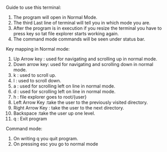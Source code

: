 Guide to use this terminal:
1. The program will open in Normal Mode.
2. The third Last line of terminal will tell you in which mode you are.
3. After the program is in execution if you resize the terminal you have to press key so tat file explorer starts working again.
4. The command mode commands will be seen under status bar.

Key mapping in Normal mode:
1. Up Arrow key : used for navigating and scrolling up in normal mode.
2. Down arrow key: used for navigating and scrolling down in normal mode.
3. k : used to scroll up.
4. l : used to scroll down.
5. a : used for scrolling left on line in normal mode.
6. d : used for scrolling left on line in normal mode.
7. h : file explorer goes to root/{user}
8. Left Arrow Key :take the user to the previously visited directory.
9. Right Arrow Key : take the user to the next directory.
10. Backspace :take the user up one level.
11. q : Exit program 


Command mode:
1. On writing q you quit program.
2. On pressing esc you go to normal mode 
